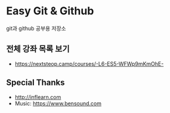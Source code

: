 # Easy Git & Github

git과 github 공부용 저장소

## 전체 강좌 목록 보기

- https://nextsteop.camp/courses/-L6-ES5-WFWp9mKmOhE-

## Special Thanks

- http://inflearn.com
- Music: https://www.bensound.com
